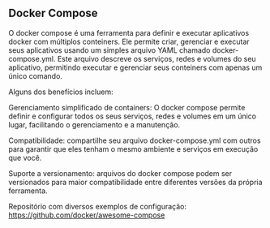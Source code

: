 ## Docker Compose

O docker compose é uma ferramenta para definir e executar aplicativos docker com múltiplos conteiners. Ele permite criar, gerenciar e executar seus aplicativos usando um simples arquivo YAML chamado docker-compose.yml. Este arquivo descreve os serviços, redes e volumes do seu aplicativo, permitindo executar e gerenciar seus conteiners com apenas um único comando.

Alguns dos benefícios incluem:

Gerenciamento simplificado de containers: O docker compose permite definir e configurar todos os seus serviços, redes e volumes em um único lugar, facilitando o gerenciamento e a manutenção.

Compatibilidade: compartilhe seu arquivo docker-compose.yml com outros para garantir que eles tenham o mesmo ambiente e serviços em execução que você.

Suporte a versionamento: arquivos do docker compose podem ser versionados para maior compatibilidade entre diferentes versões da própria ferramenta.

Repositório com diversos exemplos de configuração: https://github.com/docker/awesome-compose